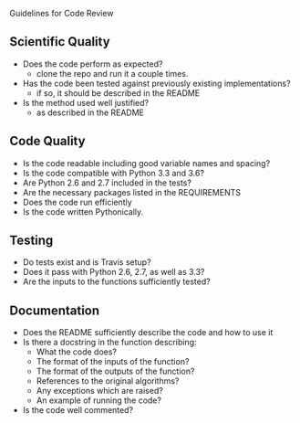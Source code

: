 Guidelines for Code Review

## Scientific Quality
- Does the code perform as expected?
   - clone the repo and run it a couple times.
- Has the code been tested against previously existing implementations?
   - if so, it should be described in the README
- Is the method used well justified?
   - as described in the README

## Code Quality
- Is the code readable including good variable names and spacing?
- Is the code compatible with Python 3.3 and 3.6?
- Are Python 2.6 and 2.7 included in the tests?
- Are the necessary packages listed in the REQUIREMENTS
- Does the code run efficiently
- Is the code written Pythonically.

## Testing 
- Do tests exist and is Travis setup?
- Does it pass with Python 2.6, 2.7, as well as 3.3?
- Are the inputs to the functions sufficiently tested?

## Documentation
- Does the README sufficiently describe the code and how to use it
- Is there a docstring in the function describing:
    - What the code does?
    - The format of the inputs of the function?
    - The format of the outputs of the function?
    - References to the original algorithms?
    - Any exceptions which are raised?
    - An example of running the code?
- Is the code well commented?
